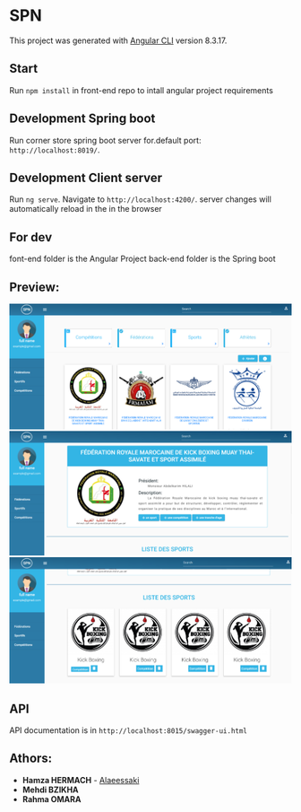 # SPN

This project was generated with [Angular CLI](https://github.com/angular/angular-cli) version 8.3.17.

## Start

Run `npm install` in front-end repo to intall angular project requirements

## Development Spring boot

Run corner store spring boot server for.default port: `http://localhost:8019/`.

## Development Client server

Run `ng serve`. Navigate to `http://localhost:4200/`. server changes will automatically reload in the in the browser

## For dev

font-end folder is the Angular Project
back-end folder is the Spring boot 

## Preview:

![preview](preview.PNG)
![preview](preview2.PNG)
![preview](preview3.PNG)


## API

API documentation is in `http://localhost:8015/swagger-ui.html`



## Athors: 
* **Hamza HERMACH**  - [Alaeessaki](https://github.com/hermach)
* **Mehdi BZIKHA** 
* **Rahma OMARA**



